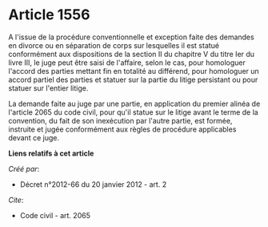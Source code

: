 # Article 1556

A l'issue de la procédure conventionnelle et exception faite des demandes en divorce ou en séparation de corps sur lesquelles
il est statué conformément aux dispositions de la section II du chapitre V du titre Ier du livre III, le juge peut être saisi
de l'affaire, selon le cas, pour homologuer l'accord des parties mettant fin en totalité au différend, pour homologuer un
accord partiel des parties et statuer sur la partie du litige persistant ou pour statuer sur l'entier litige. 

La demande faite au juge par une partie, en application du premier alinéa de l'article 2065 du code civil, pour qu'il statue
sur le litige avant le terme de la convention, du fait de son inexécution par l'autre partie, est formée, instruite et jugée
conformément aux règles de procédure applicables devant ce juge.

**Liens relatifs à cet article**

_Créé par_:

  - Décret n°2012-66 du 20 janvier 2012 - art. 2

_Cite_:

  - Code civil - art. 2065
